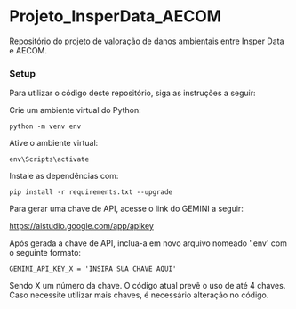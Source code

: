 # Projeto_InsperData_AECOM
Repositório do projeto de valoração de danos ambientais entre Insper Data e AECOM. 

### Setup

Para utilizar o código deste repositório, siga as instruções a seguir:

Crie um ambiente virtual do Python:

``` shell
python -m venv env
```

Ative o ambiente virtual:

``` shell
env\Scripts\activate
```

Instale as dependências com:

``` shell
pip install -r requirements.txt --upgrade
```

Para gerar uma chave de API, acesse o link do GEMINI a seguir:

https://aistudio.google.com/app/apikey

Após gerada a chave de API, inclua-a em novo arquivo nomeado '.env' com o seguinte formato:

``` shell
GEMINI_API_KEY_X = 'INSIRA SUA CHAVE AQUI'
```

Sendo X um número da chave. O código atual prevê o uso de até 4 chaves. Caso necessite utilizar mais chaves, é necessário alteração no código.

